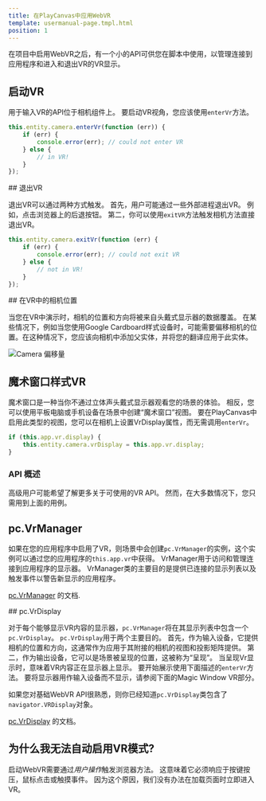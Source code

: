 ```yaml
---
title: 在PlayCanvas中应用WebVR
template: usermanual-page.tmpl.html
position: 1
---
```


在项目中启用WebVR之后，有一个小的API可供您在脚本中使用，以管理连接到应用程序和进入和退出VR的VR显示。

## 启动VR

用于输入VR的API位于相机组件上。 要启动VR视角，您应该使用`enterVr`方法。

```javascript
this.entity.camera.enterVr(function (err)) {
    if (err) {
        console.error(err); // could not enter VR
    } else {
        // in VR!
    }
});
```

## 退出VR

退出VR可以通过两种方式触发。 首先，用户可能通过一些外部进程退出VR。 例如，点击浏览器上的后退按钮。 第二，你可以使用`exitVR`方法触发相机方法直接退出VR。

```javascript
this.entity.camera.exitVr(function (err) {
    if (err) {
        console.error(err); // could not exit VR
    } else {
        // not in VR!
    }
});
```

## 在VR中的相机位置

当您在VR中演示时，相机的位置和方向将被来自头戴式显示器的数据覆盖。 在某些情况下，例如当您使用Google Cardboard样式设备时，可能需要偏移相机的位置。在这种情况下，您应该向相机中添加父实体，并将您的翻译应用于此实体。

![Camera 偏移量][1]

## 魔术窗口样式VR

魔术窗口是一种当你不通过立体声头戴式显示器观看您的场景的体验。 相反，您可以使用平板电脑或手机设备在场景中创建“魔术窗口”视图。 要在PlayCanvas中启用此类型的视图，您可以在相机上设置VrDisplay属性，而无需调用`enterVr`。

```javascript
if (this.app.vr.display) {
    this.entity.camera.vrDisplay = this.app.vr.display;
}
```

### API 概述

高级用户可能希望了解更多关于可使用的VR API。 然而，在大多数情况下，您只需用到上面的用例。

## pc.VrManager

如果在您的应用程序中启用了VR，则场景中会创建`pc.VrManager`的实例，这个实例可以通过您的应用程序的`this.app.vr`中获得。 VrManager用于访问和管理连接到应用程序的显示器。 VrManager类的主要目的是提供已连接的显示列表以及触发事件以警告新显示的应用程序。

 [pc.VrManager][2] 的文档.

## pc.VrDisplay

对于每个能够显示VR内容的显示器，`pc.VrManager`将在其显示列表中包含一个`pc.VrDisplay`。 `pc.VrDisplay`用于两个主要目的。 首先，作为输入设备，它提供相机的位置和方向，这通常作为应用于其附接的相机的视图和投影矩阵提供。 第二，作为输出设备，它可以是场景被呈现的位置，这被称为“呈现”。 当呈现Vr显示时，意味着VR内容正在显示器上显示。 要开始展示使用下面描述的`enterVr`方法。 要将显示器用作输入设备而不显示，请参阅下面的Magic Window VR部分。

如果您对基础WebVR API很熟悉，则你已经知道`pc.VrDisplay`类包含了`navigator.VRDisplay`对象。

 [pc.VrDisplay][3] 的文档。

## 为什么我无法自动启用VR模式?

启动WebVR需要通过*用户操作*触发浏览器方法。 这意味着它必须响应于按键按压，鼠标点击或触摸事件。 因为这个原因，我们没有办法在加载页面时立即进入VR。

[1]: /images/user-manual/vr/using-webvr/camera-offset.jpg
[2]: /api/pc.VrManager.html
[3]: /api/pc.VrDisplay.html

